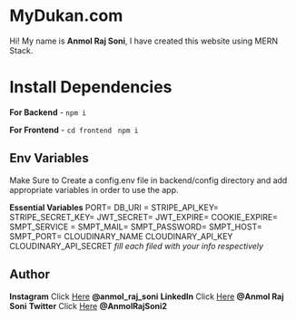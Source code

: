 # MyDukan.com

Hi! My name is **Anmol Raj Soni**, I have created this website using MERN Stack.

# Install Dependencies

**For Backend** - `npm i`

**For Frontend** - `cd frontend` ` npm i`

## Env Variables

Make Sure to Create a config.env file in backend/config directory and add appropriate variables in order to use the app.

**Essential Variables**
PORT=
DB_URI =
STRIPE_API_KEY=
STRIPE_SECRET_KEY=
JWT_SECRET=
JWT_EXPIRE=
COOKIE_EXPIRE=
SMPT_SERVICE =
SMPT_MAIL=
SMPT_PASSWORD=
SMPT_HOST=
SMPT_PORT=
CLOUDINARY_NAME
CLOUDINARY_API_KEY
CLOUDINARY_API_SECRET
_fill each filed with your info respectively_

## Author

**Instagram** Click [Here](https://www.instagram.com/anmol_raj_soni/) **@anmol_raj_soni**
**LinkedIn** Click [Here](https://www.linkedin.com/in/anmol-raj-soni/) **@Anmol Raj Soni**
**Twitter** Click [Here](https://twitter.com/AnmolRajSoni2) **@AnmolRajSoni2**